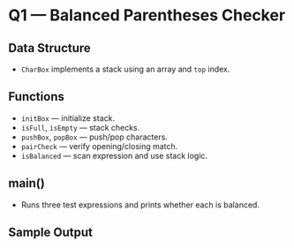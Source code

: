 # Q1 — Balanced Parentheses Checker

## Data Structure
- `CharBox` implements a stack using an array and `top` index.

## Functions
- `initBox` — initialize stack.
- `isFull`, `isEmpty` — stack checks.
- `pushBox`, `popBox` — push/pop characters.
- `pairCheck` — verify opening/closing match.
- `isBalanced` — scan expression and use stack logic.

## main()
- Runs three test expressions and prints whether each is balanced.

## Sample Output

